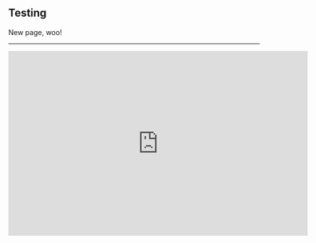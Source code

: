 ## Testing

New page, woo!

---

<iframe width="600" height="371" src="https://lichess.org/study/embed/suIq17aN/HqzBWPly#7" frameborder=0></iframe>
